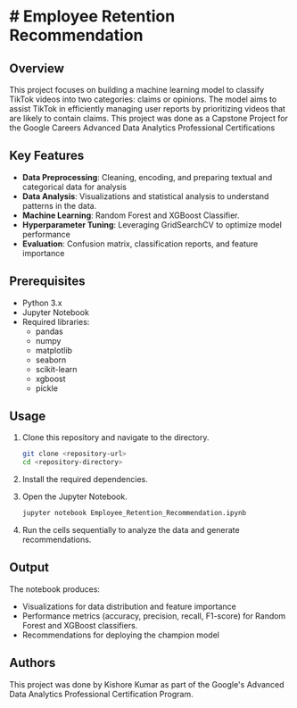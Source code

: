 # # Employee Retention Recommendation

## Overview
This project focuses on building a machine learning model to classify TikTok videos into two categories: claims or opinions. The model aims to assist TikTok in efficiently managing user reports by prioritizing videos that are likely to contain claims. This project was done as a Capstone Project for the Google Careers Advanced Data Analytics Professional Certifications

## Key Features
- **Data Preprocessing**: Cleaning, encoding, and preparing textual and categorical data for analysis
- **Data Analysis**: Visualizations and statistical analysis to understand patterns in the data.
- **Machine Learning**: Random Forest and XGBoost Classifier.
- **Hyperparameter Tuning**: Leveraging GridSearchCV to optimize model performance
- **Evaluation**: Confusion matrix, classification reports, and feature importance

## Prerequisites
- Python 3.x
- Jupyter Notebook
- Required libraries:
  - pandas
  - numpy
  - matplotlib
  - seaborn
  - scikit-learn
  - xgboost
  - pickle

## Usage
1. Clone this repository and navigate to the directory.
   ```bash
   git clone <repository-url>
   cd <repository-directory>
   ```
2. Install the required dependencies.
   
3. Open the Jupyter Notebook.
   ```bash
   jupyter notebook Employee_Retention_Recommendation.ipynb
   ```
4. Run the cells sequentially to analyze the data and generate recommendations.

## Output
The notebook produces:
- Visualizations for data distribution and feature importance
- Performance metrics (accuracy, precision, recall, F1-score) for Random Forest and XGBoost classifiers.
- Recommendations for deploying the champion model

## Authors
This project was done by Kishore Kumar as part of the Google's Advanced Data Analytics Professional Certification Program.
